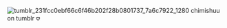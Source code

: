 ![tumblr_231fcc0ebf66c6f46b202f28b0801737_7a6c7922_1280](https://github.com/user-attachments/assets/ea29da13-cb5e-4502-950d-0280f7a58ac8)
chimishuu on tumblr 𖹭
